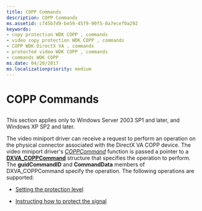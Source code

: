 ```yaml
---
title: COPP Commands
description: COPP Commands
ms.assetid: c745b7d9-be59-45f9-90f5-0a7ecef0a292
keywords:
- copy protection WDK COPP , commands
- video copy protection WDK COPP , commands
- COPP WDK DirectX VA , commands
- protected video WDK COPP , commands
- commands WDK COPP
ms.date: 04/20/2017
ms.localizationpriority: medium
---
```


# COPP Commands


## <span id="ddk_copp_command_gg"></span><span id="DDK_COPP_COMMAND_GG"></span>


This section applies only to Windows Server 2003 SP1 and later, and Windows XP SP2 and later.

The video miniport driver can receive a request to perform an operation on the physical connector associated with the DirectX VA COPP device. The video miniport driver's [*COPPCommand*](https://msdn.microsoft.com/library/windows/hardware/ff539642) function is passed a pointer to a [**DXVA\_COPPCommand**](https://msdn.microsoft.com/library/windows/hardware/ff563141) structure that specifies the operation to perform. The **guidCommandID** and **CommandData** members of DXVA\_COPPCommand specify the operation. The following operations are supported:

-   [Setting the protection level](setting-the-protection-level.md)

-   [Instructing how to protect the signal](instructing-how-to-protect-the-signal.md)

 

 





